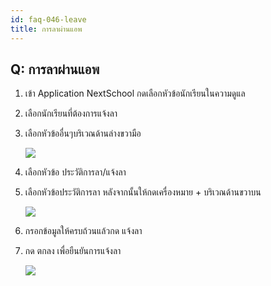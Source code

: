 ```yaml
---
id: faq-046-leave
title: การลาผ่านแอพ
---
```


## Q: การลาผ่านแอพ

1. เข้า Application NextSchool กดเลือกหัวข้อนักเรียนในความดูแล
2. เลือกนักเรียนที่ต้องการแจ้งลา
3. เลือกหัวข้ออื่นๆบริเวณด้านล่างขวามือ

   ![](/img/manual/faq/46-1.gif)

4. เลือกหัวข้อ ประวัติการลา/แจ้งลา
5. เลือกหัวข้อประวัติการลา หลังจากนั้นให้กดเครื่องหมาย + บริเวณด้านขวาบน

   ![](/img/manual/faq/46-2.gif)

6. กรอกข้อมูลให้ครบถ้วนแล้วกด แจ้งลา
7. กด ตกลง เพื่อยืนยันการแจ้งลา

   ![](/img/manual/faq/46-3.gif)
